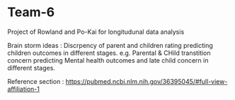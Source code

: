 # Team-6
Project of Rowland and Po-Kai for longitudunal data analysis 

Brain storm ideas : Discrpency of parent and children rating predicting children outcomes in different stages. e.g. Parental & CHild transtition concern predicting Mental health outcomes and late child concern in different stages.

Reference section :
https://pubmed.ncbi.nlm.nih.gov/36395045/#full-view-affiliation-1
